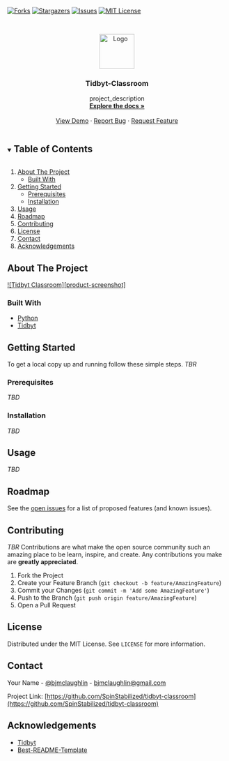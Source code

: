<!-- PROJECT SHIELDS -->
<!--
*** I'm using markdown "reference style" links for readability.
*** Reference links are enclosed in brackets [ ] instead of parentheses ( ).
*** See the bottom of this document for the declaration of the reference variables
*** for contributors-url, forks-url, etc. This is an optional, concise syntax you may use.
*** https://www.markdownguide.org/basic-syntax/#reference-style-links
-->

[![Forks][forks-shield]][forks-url]
[![Stargazers][stars-shield]][stars-url]
[![Issues][issues-shield]][issues-url]
[![MIT License][license-shield]][license-url]


<!-- PROJECT LOGO -->
<br />
<p align="center">
  <a href="https://github.com/SpinStabilized/tidbyt-classroom">
    <img src="images/logo.png" alt="Logo" width="80" height="80">
  </a>

  <h3 align="center">Tidbyt-Classroom</h3>

  <p align="center">
    project_description
    <br />
    <a href="https://github.com/SpinStabilized/tidbyt-classroom"><strong>Explore the docs »</strong></a>
    <br />
    <br />
    <a href="https://github.com/SpinStabilized/tidbyt-classroom">View Demo</a>
    ·
    <a href="https://github.com/SpinStabilized/tidbyt-classroom/issues">Report Bug</a>
    ·
    <a href="https://github.com/SpinStabilized/tidbyt-classroom/issues">Request Feature</a>
  </p>
</p>



<!-- TABLE OF CONTENTS -->
<details open="open">
  <summary><h2 style="display: inline-block">Table of Contents</h2></summary>
  <ol>
    <li>
      <a href="#about-the-project">About The Project</a>
      <ul>
        <li><a href="#built-with">Built With</a></li>
      </ul>
    </li>
    <li>
      <a href="#getting-started">Getting Started</a>
      <ul>
        <li><a href="#prerequisites">Prerequisites</a></li>
        <li><a href="#installation">Installation</a></li>
      </ul>
    </li>
    <li><a href="#usage">Usage</a></li>
    <li><a href="#roadmap">Roadmap</a></li>
    <li><a href="#contributing">Contributing</a></li>
    <li><a href="#license">License</a></li>
    <li><a href="#contact">Contact</a></li>
    <li><a href="#acknowledgements">Acknowledgements</a></li>
  </ol>
</details>



<!-- ABOUT THE PROJECT -->
## About The Project

[![Tidbyt Classroom][product-screenshot]](https://github.com/SpinStabilized/tidbyt-classroom/)


### Built With

* [Python](https://www.python.org/)
* [Tidbyt](https://tidbyt.com/)


<!-- GETTING STARTED -->
## Getting Started

To get a local copy up and running follow these simple steps. *TBR*

### Prerequisites

*TBD*

### Installation

*TBD*


<!-- USAGE EXAMPLES -->
## Usage

*TBD*


<!-- ROADMAP -->
## Roadmap

See the [open issues](https://github.com/SpinStabilized/tidbyt-classroom/issues) for a list of proposed features (and known issues).


<!-- CONTRIBUTING -->
## Contributing

*TBR*
Contributions are what make the open source community such an amazing place to be learn, inspire, and create. Any contributions you make are **greatly appreciated**.

1. Fork the Project
2. Create your Feature Branch (`git checkout -b feature/AmazingFeature`)
3. Commit your Changes (`git commit -m 'Add some AmazingFeature'`)
4. Push to the Branch (`git push origin feature/AmazingFeature`)
5. Open a Pull Request



<!-- LICENSE -->
## License

Distributed under the MIT License. See `LICENSE` for more information.



<!-- CONTACT -->
## Contact

Your Name - [@bjmclaughlin](https://twitter.com/bjmclaughlin) - bjmclaughlin@gmail.com

Project Link: [https://github.com/SpinStabilized/tidbyt-classroom](https://github.com/SpinStabilized/tidbyt-classroom)



<!-- ACKNOWLEDGEMENTS -->
## Acknowledgements

* [Tidbyt](https://tidbyt.com/)
* [Best-README-Template](https://github.com/othneildrew/Best-README-Template)


<!-- MARKDOWN LINKS & IMAGES -->
<!-- https://www.markdownguide.org/basic-syntax/#reference-style-links -->
[forks-shield]: https://img.shields.io/github/forks/SpinStabilized/tidbyt-classroom
[forks-url]: https://github.com/SpinStabilized/tidbyt-classroom/network/members
[stars-shield]: https://img.shields.io/github/stars/SpinStabilized/tidbyt-classroom
[stars-url]: https://github.com/SpinStabilized/tidbyt-classroom/stargazers
[issues-shield]: https://img.shields.io/github/issues/SpinStabilized/tidbyt-classroom
[issues-url]: https://github.com/SpinStabilized/tidbyt-classroom/issues
[license-shield]: https://img.shields.io/github/license/SpinStabilized/tidbyt-classroom
[license-url]: https://github.com/SpinStabilized/tidbyt-classroom/blob/master/LICENSE